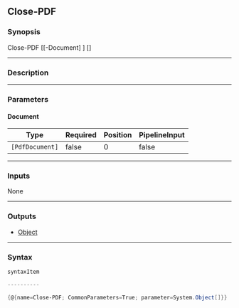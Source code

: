 Close-PDF
---------




### Synopsis

Close-PDF [[-Document] <PdfDocument>] [<CommonParameters>]




---


### Description


---


### Parameters
#### **Document**




|Type           |Required|Position|PipelineInput|
|---------------|--------|--------|-------------|
|`[PdfDocument]`|false   |0       |false        |





---


### Inputs
None




---


### Outputs
* [Object](https://learn.microsoft.com/en-us/dotnet/api/System.Object)






---


### Syntax
```PowerShell
syntaxItem
```
```PowerShell
----------
```
```PowerShell
{@{name=Close-PDF; CommonParameters=True; parameter=System.Object[]}}
```

